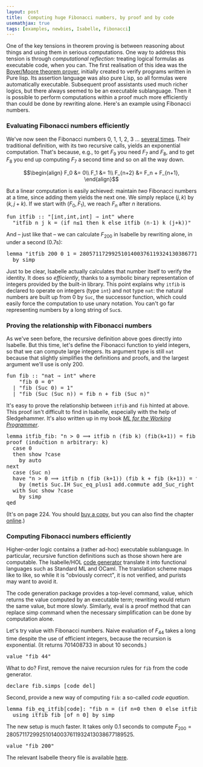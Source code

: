 ```yaml
---
layout: post
title:  Computing huge Fibonacci numbers, by proof and by code
usemathjax: true 
tags: [examples, newbies, Isabelle, Fibonacci]
---
```

One of the key tensions in theorem proving is between reasoning about things and using them in serious computations.
One way to address this tension is through *computational reflection*:
treating logical formulas as executable code, when you can.
The first realisation of this idea was the [Boyer/Moore theorem prover](https://www.cs.utexas.edu/~moore/best-ideas/nqthm/),
initially created to verify programs written in Pure lisp.
Its assertion language was also pure Lisp,
so all formulas were automatically executable.
Subsequent proof assistants used much richer logics,
but there always seemed to be an executable sublanguage.
Then it is possible to perform computations within a proof
much more efficiently 
than could be done by rewriting alone.
Here's an example using Fibonacci numbers.

### Evaluating Fibonacci numbers efficiently

We've now seen the Fibonacci numbers 0, 1, 1, 2, 3 ... 
[several times](https://lawrencecpaulson.github.io/tag/Fibonacci).
Their traditional definition, with its two recursive calls, 
yields an exponential computation.
That's because, e.g., to get $F_9$ you need $F_7$ and $F_8$,
and to get $F_8$ you end up computing $F_7$ a second time
and so on all the way down.

$$\begin{align} F_0 &= 0\\ F_1 &= 1\\ F_{n+2} &= F_n + F_{n+1}, \end{align}$$

But a linear computation is easily achieved: maintain *two*
Fibonacci numbers at a time, since adding them yields the next one.
We simply replace $(j,k)$ by $(k,j+k)$.
If we start with $(F_0,F_1)$, we reach $F_n$ after $n$ iterations.

<pre class="source">
<span class="keyword1 command">fun</span> <span class="entity">itfib</span> <span class="main">::</span> <span class="quoted"><span class="quoted"><span>"</span><span class="main">[</span>int</span><span class="main">,</span>int</span><span class="main">,</span>int<span class="main">]</span> <span class="main">⇒</span> int<span>"</span> <span class="keyword2 keyword">where</span><span>
  </span><span class="quoted"><span class="quoted"><span>"</span><span class="free">itfib</span> <span class="free bound entity">n</span> <span class="free bound entity">j</span> <span class="free bound entity">k</span> <span class="main">=</span></span> <span class="main">(</span><span class="keyword1">if</span></span> <span class="free bound entity">n</span><span class="main">≤</span><span class="main">1</span> <span class="keyword1">then</span> <span class="free bound entity">k</span> <span class="keyword1">else</span> <span class="free">itfib</span> <span class="main">(</span><span class="free bound entity">n</span><span class="main">-</span><span class="main">1</span><span class="main">)</span> <span class="free bound entity">k</span> <span class="main">(</span><span class="free bound entity">j</span><span class="main">+</span><span class="free bound entity">k</span><span class="main">)</span><span class="main">)</span><span>"</span>
</pre>

And – just like that – we can calculate $F_{200}$ in Isabelle
by rewriting alone, in under a second (0.7s):

<pre class="source">
<span class="keyword1 command">lemma</span> <span class="quoted"><span class="quoted"><span>"</span>itfib</span> <span class="numeral">200</span> <span class="main">0</span></span> <span class="main">1</span> <span class="main">=</span> <span class="numeral">280571172992510140037611932413038677189525</span><span>"</span><span>
  </span><span class="keyword1 command">by</span> <span class="operator">simp</span>
</pre>

Just to be clear, Isabelle actually calculates that number itself
to verify the identity. It does so *efficiently*, thanks to a 
symbolic binary representation of integers provided by the built-in 
library. This point explains why `itfib` is declared to operate on
integers (type `int`) and not type `nat`: the natural numbers
are built up from 0 by `Suc`, the successor function, 
which could easily force the computation to use unary notation.
You can't go far representing numbers by a long string of `Suc`s.

### Proving the relationship with Fibonacci numbers

As we've seen before, the recursive definition above goes
directly into Isabelle. But this time, let's define the Fibonacci function
to yield integers, so that we can compute large integers.
Its argument type is still `nat` because that slightly simplifies 
the definitions and proofs, 
and the largest argument we'll use is only 200.

<pre class="source">
<span class="keyword1 command">fun</span> <span class="entity">fib</span> <span class="main">::</span> <span class="quoted"><span class="quoted"><span>"</span>nat</span> <span class="main">⇒</span> int</span><span>"</span> <span class="keyword2 keyword">where</span><span>
    </span><span class="quoted"><span class="quoted"><span>"</span><span class="free">fib</span> <span class="main">0</span></span> <span class="main">=</span></span> <span class="main">0</span><span>"</span><span>
  </span><span class="main">|</span> <span class="quoted"><span class="quoted"><span>"</span><span class="free">fib</span> <span class="main">(</span>Suc</span> <span class="main">0</span></span><span class="main">)</span> <span class="main">=</span> <span class="main">1</span><span>"</span><span>
  </span><span class="main">|</span> <span class="quoted"><span class="quoted"><span>"</span><span class="free">fib</span> <span class="main">(</span>Suc</span> <span class="main">(</span>Suc</span> <span class="free bound entity">n</span><span class="main">)</span><span class="main">)</span> <span class="main">=</span> <span class="free">fib</span> <span class="free bound entity">n</span> <span class="main">+</span> <span class="free">fib</span> <span class="main">(</span>Suc <span class="free bound entity">n</span><span class="main">)</span><span>"</span>
</pre>

It's easy to prove the relationship between `itfib` and `fib`
hinted at above. This proof isn't difficult to find in Isabelle,
especially with the help of Sledgehammer.
It's also written up in my book 
[*ML for the Working Programmer*](https://www.cl.cam.ac.uk/~lp15/MLbook/pub-details.html).

<pre class="source">
<span class="keyword1 command">lemma</span> itfib_fib<span class="main">:</span> <span class="quoted"><span class="quoted"><span>"</span><span class="free">n</span> <span class="main">&gt;</span></span> <span class="main">0</span></span> <span class="main">⟹</span> itfib <span class="free">n</span> <span class="main">(</span>fib <span class="free">k</span><span class="main">)</span> <span class="main">(</span>fib<span class="main">(</span><span class="free">k</span><span class="main">+</span><span class="main">1</span><span class="main">)</span><span class="main">)</span> <span class="main">=</span> fib <span class="main">(</span><span class="free">k</span><span class="main">+</span><span class="free">n</span><span class="main">)</span><span>"</span><span>
</span><span class="keyword1 command">proof</span> <span class="main">(</span><span class="operator">induction</span> <span class="quoted free">n</span> <span class="quasi_keyword">arbitrary</span><span class="main main">:</span> <span class="quoted free">k</span><span class="main">)</span><span>
  </span><span class="keyword3 command">case</span> 0<span>
  </span><span class="keyword1 command">then</span> <span class="keyword3 command">show</span> <span class="var quoted var">?case</span><span>
    </span><span class="keyword1 command">by</span> <span class="operator">auto</span><span>
</span><span class="keyword1 command">next</span><span>
  </span><span class="keyword3 command">case</span> <span class="main">(</span>Suc <span class="skolem">n</span><span class="main">)</span><span>
  </span><span class="keyword1 command">have</span> <span class="quoted"><span class="quoted"><span>"</span><span class="skolem">n</span> <span class="main">&gt;</span></span> <span class="main">0</span></span> <span class="main">⟹</span> itfib <span class="skolem">n</span> <span class="main">(</span>fib <span class="main">(</span><span class="skolem">k</span><span class="main">+</span><span class="main">1</span><span class="main">)</span><span class="main">)</span> <span class="main">(</span>fib <span class="skolem">k</span> <span class="main">+</span> fib <span class="main">(</span><span class="skolem">k</span><span class="main">+</span><span class="main">1</span><span class="main">)</span><span class="main">)</span> <span class="main">=</span> fib <span class="main">(</span><span class="skolem">k</span><span class="main">+</span><span class="skolem">n</span><span class="main">+</span><span class="main">1</span><span class="main">)</span><span>"</span><span>
    </span><span class="keyword1 command">by</span> <span class="main">(</span><span class="operator">metis</span> Suc.IH Suc_eq_plus1 add.commute add_Suc_right fib.simps<span class="main main">(</span>3<span class="main main">)</span><span class="main">)</span><span>
  </span><span class="keyword1 command">with</span> Suc <span class="keyword3 command">show</span> <span class="var quoted var">?case</span><span>
    </span><span class="keyword1 command">by</span> <span class="operator">simp</span><span>
</span><span class="keyword1 command">qed</span>
</pre>

(It's on page 224. You should [buy a copy](https://doi.org/10.1017/CBO9780511811326), but you can also find the chapter [online](https://www.cl.cam.ac.uk/~lp15/MLbook/PDF/chapter6.pdf).)

### Computing Fibonacci numbers efficiently

Higher-order logic contains a (rather ad-hoc) executable sublanguage.
In particular, recursive function definitions such as
those shown here are computable.
The Isabelle/HOL [code generator](https://isabelle.in.tum.de/dist/Isabelle/doc/codegen.pdf)
translate it into functional languages such as Standard ML
and OCaml. The translation scheme maps like to like,
so while it is "obviously correct", it is not verified,
and purists may want to avoid it.

The code generation package provides a top-level command,
<span class="keyword1 command">value</span>, which returns the value 
computed by an executable term; rewriting would return the
same value, but more slowly.
Similarly, <span class="keyword1 command">eval</span> is a proof method
that can replace <span class="keyword1 command">simp</span> command
when the necessary simplification can be done by computation alone.

Let's try <span class="keyword1 command">value</span> with Fibonacci numbers.
Naive evaluation of $F_{44}$ takes a long time 
despite the use of efficient integers, 
because the recursion is exponential.
(It returns 701408733 in about 10 seconds.)

<pre class="source">
<span class="keyword1 command">value</span> <span class="quoted"><span class="quoted"><span>"</span>fib</span> <span class="numeral">44</span><span>"</span></span>
</pre>

What to do? First, remove the naive recursion rules for `fib` 
from the code generator.

<pre class="source">
<span class="keyword1 command">declare</span> fib.simps <span class="main">[</span><span class="operator">code</span> <span class="quasi_keyword quasi_keyword quasi_keyword">del</span><span class="main">]</span>
</pre>

Second, provide a new way of computing `fib`: a so-called
*code equation*.

<pre class="source">
<span class="keyword1 command">lemma</span> fib_eq_itfib<span class="main">[</span><span class="operator">code</span><span class="main">]</span><span class="main">:</span> <span class="quoted"><span class="quoted"><span>"</span>fib</span> <span class="free">n</span> <span class="main">=</span></span> <span class="main">(</span><span class="keyword1">if</span> <span class="free">n</span><span class="main">=</span><span class="main">0</span> <span class="keyword1">then</span> <span class="main">0</span> <span class="keyword1">else</span> itfib <span class="main">(</span>int <span class="free">n</span><span class="main">)</span> <span class="main">0</span> <span class="main">1</span><span class="main">)</span><span>"</span><span>
  </span><span class="keyword1 command">using</span> itfib_fib <span class="main">[</span><span class="operator">of</span> <span class="quoted free">n</span> <span class="quoted main">0</span><span class="main">]</span> <span class="keyword1 command">by</span> <span class="operator">simp</span>
</pre>

The new setup is much faster. 
It takes only 0.1 seconds to compute $F_{200} = 280571172992510140037611932413038677189525$.

<pre class="source">
<span class="keyword1 command">value</span> <span class="quoted"><span class="quoted"><span>"</span>fib</span> <span class="numeral">200</span><span>"</span></span>
</pre>

The relevant Isabelle theory file is available
[here](/Isabelle-Examples/Fib_Iter.thy).
